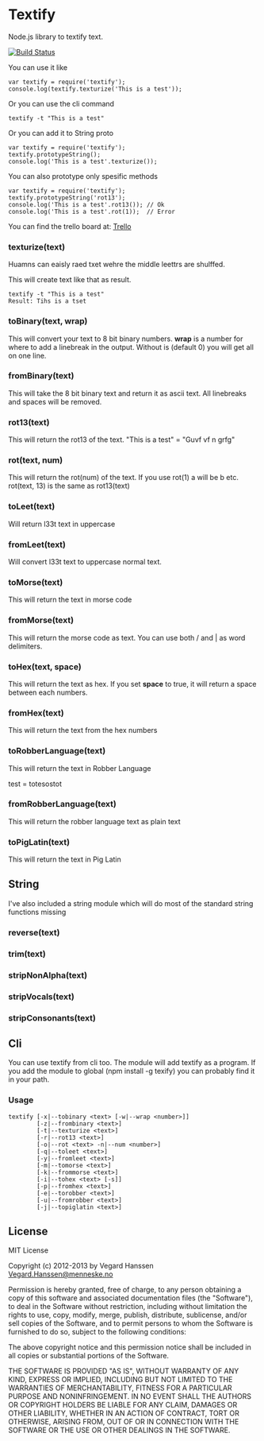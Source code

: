 # Textify

Node.js library to textify text.

[![Build Status](https://travis-ci.org/flogvit/textify.png)](https://travis-ci.org/flogvit/textify)

You can use it like

	var textify = require('textify');
	console.log(textify.texturize('This is a test'));
	
Or you can use the cli command
	
	textify -t "This is a test"

Or you can add it to String proto

	var textify = require('textify');
	textify.prototypeString();
	console.log('This is a test'.texturize());
	
You can also prototype only spesific methods

	var textify = require('textify');
	textify.prototypeString('rot13');
	console.log('This is a test'.rot13()); // Ok
	console.log('This is a test'.rot(1));  // Error


You can find the trello board at: [Trello](https://trello.com/board/node-anagram/50e04535a776c1812d001d07)

### texturize(text)

Huamns can eaisly raed txet wehre the middle leettrs are shulffed.

This will create text like that as result.

	textify -t "This is a test"
	Result: Tihs is a tset

### toBinary(text, wrap)

This will convert your text to 8 bit binary numbers. **wrap** is a number for where
to add a linebreak in the output. Without is (default 0) you will get all on one line.

### fromBinary(text)

This will take the 8 bit binary text and return it as ascii text. All linebreaks and
spaces will be removed.

### rot13(text)

This will return the rot13 of the text. "This is a test" = "Guvf vf n grfg"

### rot(text, num)

This will return the rot(num) of the text. If you use rot(1) a will be b etc.
rot(text, 13) is the same as rot13(text)

### toLeet(text)

Will return l33t text in uppercase

### fromLeet(text)

Will convert l33t text to uppercase normal text.

### toMorse(text)

This will return the text in morse code

### fromMorse(text)

This will return the morse code as text. You can use both / and | as word delimiters.

### toHex(text, space)

This will return the text as hex. If you set **space** to true, it will return a space
between each numbers.

### fromHex(text)

This will return the text from the hex numbers

### toRobberLanguage(text)

This will return the text in Robber Language

test = totesostot

### fromRobberLanguage(text)

This will return the robber language text as plain text

### toPigLatin(text)

This will return the text in Pig Latin

## String

I've also included a string module which will do most of the standard string functions missing

### reverse(text)
### trim(text)
### stripNonAlpha(text)
### stripVocals(text)
### stripConsonants(text)

## Cli

You can use textify from cli too. The module will add textify as a program. If you add the
module to global (npm install -g texify) you can probably find it in your path.

### Usage


	textify [-x|--tobinary <text> [-w|--wrap <number>]] 
	        [-z|--frombinary <text>]
	        [-t|--texturize <text>]
	        [-r|--rot13 <text>]
	        [-o|--rot <text> -n|--num <number>]
	        [-q|--toleet <text>]
	        [-y|--fromleet <text>]
	        [-m|--tomorse <text>]
	        [-k|--frommorse <text>]
	        [-i|--tohex <text> [-s]]
	        [-p|--fromhex <text>]
	        [-e|--torobber <text>]
	        [-u|--fromrobber <text>]
	        [-j|--topiglatin <text>]

## License

MIT License

Copyright (c) 2012-2013 by Vegard Hanssen <Vegard.Hanssen@menneske.no>

Permission is hereby granted, free of charge, to any person obtaining a copy of this software and associated documentation files (the "Software"), to deal in the Software without restriction, including without limitation the rights to use, copy, modify, merge, publish, distribute, sublicense, and/or sell copies of the Software, and to permit persons to whom the Software is furnished to do so, subject to the following conditions:

The above copyright notice and this permission notice shall be included in all copies or substantial portions of the Software.

THE SOFTWARE IS PROVIDED "AS IS", WITHOUT WARRANTY OF ANY KIND, EXPRESS OR IMPLIED, INCLUDING BUT NOT LIMITED TO THE WARRANTIES OF MERCHANTABILITY, FITNESS FOR A PARTICULAR PURPOSE AND NONINFRINGEMENT. IN NO EVENT SHALL THE AUTHORS OR COPYRIGHT HOLDERS BE LIABLE FOR ANY CLAIM, DAMAGES OR OTHER LIABILITY, WHETHER IN AN ACTION OF CONTRACT, TORT OR OTHERWISE, ARISING FROM, OUT OF OR IN CONNECTION WITH THE SOFTWARE OR THE USE OR OTHER DEALINGS IN THE SOFTWARE.
